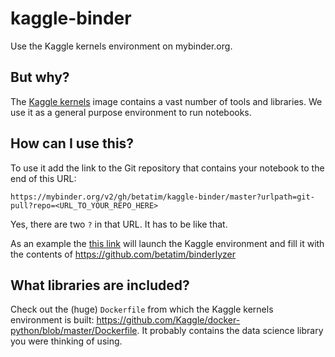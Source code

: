 # kaggle-binder
Use the Kaggle kernels environment on mybinder.org.


## But why?

The [Kaggle kernels](https://www.kaggle.com/kernels) image contains a vast number of tools and libraries. We use it as a general purpose environment to run notebooks.


## How can I use this?

To use it add the link to the Git repository that contains your notebook to the end of this URL:

```
https://mybinder.org/v2/gh/betatim/kaggle-binder/master?urlpath=git-pull?repo=<URL_TO_YOUR_REPO_HERE>
```

Yes, there are two `?` in that URL. It has to be like that.

As an example the [this link](https://mybinder.org/v2/gh/betatim/kaggle-binder/master?urlpath=git-pull?repo=https://github.com/betatim/binderlyzer) will launch the Kaggle environment and fill it with the contents of https://github.com/betatim/binderlyzer


## What libraries are included?

Check out the (huge) `Dockerfile` from which the Kaggle kernels environment is built: https://github.com/Kaggle/docker-python/blob/master/Dockerfile. It probably contains the data science library you were thinking of using.
